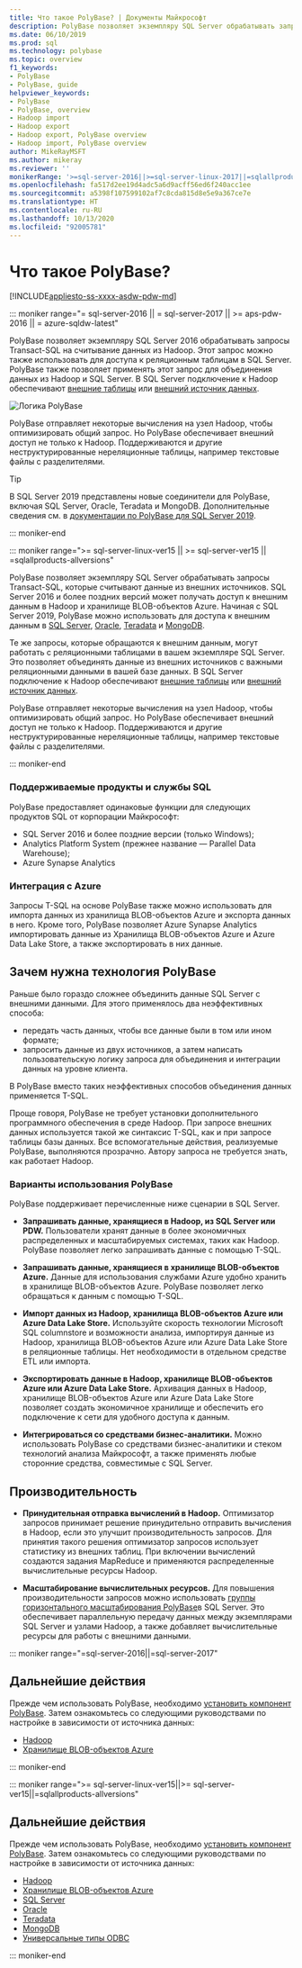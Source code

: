 ```yaml
---
title: Что такое PolyBase? | Документы Майкрософт
description: PolyBase позволяет экземпляру SQL Server обрабатывать запросы Transact-SQL, которые считывают данные из внешних источников, таких как Hadoop и хранилище BLOB-объектов Azure.
ms.date: 06/10/2019
ms.prod: sql
ms.technology: polybase
ms.topic: overview
f1_keywords:
- PolyBase
- PolyBase, guide
helpviewer_keywords:
- PolyBase
- PolyBase, overview
- Hadoop import
- Hadoop export
- Hadoop export, PolyBase overview
- Hadoop import, PolyBase overview
author: MikeRayMSFT
ms.author: mikeray
ms.reviewer: ''
monikerRange: '>=sql-server-2016||>=sql-server-linux-2017||=sqlallproducts-allversions||>=aps-pdw-2016||=azure-sqldw-latest'
ms.openlocfilehash: fa517d2ee19d4adc5a6d9acff56ed6f240acc1ee
ms.sourcegitcommit: a5398f107599102af7c8cda815d8e5e9a367ce7e
ms.translationtype: HT
ms.contentlocale: ru-RU
ms.lasthandoff: 10/13/2020
ms.locfileid: "92005781"
---
```

# <a name="what-is-polybase"></a>Что такое PolyBase?

[!INCLUDE[appliesto-ss-xxxx-asdw-pdw-md](../../includes/appliesto-ss-xxxx-asdw-pdw-md.md)]

<!--SQL Server 2016/2017-->
::: moniker range="= sql-server-2016 || = sql-server-2017 || >= aps-pdw-2016 || = azure-sqldw-latest"

PolyBase позволяет экземпляру SQL Server 2016 обрабатывать запросы Transact-SQL на считывание данных из Hadoop. Этот запрос можно также использовать для доступа к реляционным таблицам в SQL Server. PolyBase также позволяет применять этот запрос для объединения данных из Hadoop и SQL Server. В SQL Server подключение к Hadoop обеспечивают [внешние таблицы](../../t-sql/statements/create-external-table-transact-sql.md) или [внешний источник данных](../../t-sql/statements/create-external-data-source-transact-sql.md).

![Логика PolyBase](../../relational-databases/polybase/media/polybase-logical.png "Логика PolyBase")

PolyBase отправляет некоторые вычисления на узел Hadoop, чтобы оптимизировать общий запрос. Но PolyBase обеспечивает внешний доступ не только к Hadoop. Поддерживаются и другие неструктурированные нереляционные таблицы, например текстовые файлы с разделителями.

> [!TIP]
> В SQL Server 2019 представлены новые соединители для PolyBase, включая SQL Server, Oracle, Teradata и MongoDB. Дополнительные сведения см. в [документации по PolyBase для SQL Server 2019](polybase-guide.md?view=sql-server-ver15).

::: moniker-end
<!--SQL Server 2019-->
::: moniker range=">= sql-server-linux-ver15 || >= sql-server-ver15 || =sqlallproducts-allversions"

PolyBase позволяет экземпляру SQL Server обрабатывать запросы Transact-SQL, которые считывают данные из внешних источников. SQL Server 2016 и более поздних версий может получать доступ к внешним данным в Hadoop и хранилище BLOB-объектов Azure. Начиная с SQL Server 2019, PolyBase можно использовать для доступа к внешним данным в [SQL Server](polybase-configure-sql-server.md), [Oracle](polybase-configure-oracle.md), [Teradata](polybase-configure-teradata.md) и [MongoDB](polybase-configure-mongodb.md).

Те же запросы, которые обращаются к внешним данным, могут работать с реляционными таблицами в вашем экземпляре SQL Server. Это позволяет объединять данные из внешних источников с важными реляционными данными в вашей базе данных. В SQL Server подключение к Hadoop обеспечивают [внешние таблицы](../../t-sql/statements/create-external-table-transact-sql.md) или [внешний источник данных](../../t-sql/statements/create-external-data-source-transact-sql.md).

PolyBase отправляет некоторые вычисления на узел Hadoop, чтобы оптимизировать общий запрос. Но PolyBase обеспечивает внешний доступ не только к Hadoop. Поддерживаются и другие неструктурированные нереляционные таблицы, например текстовые файлы с разделителями.

::: moniker-end

### <a name="supported-sql-products-and-services"></a>Поддерживаемые продукты и службы SQL

PolyBase предоставляет одинаковые функции для следующих продуктов SQL от корпорации Майкрософт:

- SQL Server 2016 и более поздние версии (только Windows);
- Analytics Platform System (прежнее название — Parallel Data Warehouse);
- Azure Synapse Analytics

### <a name="azure-integration"></a>Интеграция с Azure

Запросы T-SQL на основе PolyBase также можно использовать для импорта данных из хранилища BLOB-объектов Azure и экспорта данных в него. Кроме того, PolyBase позволяет Azure Synapse Analytics импортировать данные из Хранилища BLOB-объектов Azure и Azure Data Lake Store, а также экспортировать в них данные.

## <a name="why-use-polybase"></a>Зачем нужна технология PolyBase

Раньше было гораздо сложнее объединить данные SQL Server с внешними данными. Для этого применялось два неэффективных способа:

- передать часть данных, чтобы все данные были в том или ином формате;
- запросить данные из двух источников, а затем написать пользовательскую логику запроса для объединения и интеграции данных на уровне клиента.

В PolyBase вместо таких неэффективных способов объединения данных применяется T-SQL.

Проще говоря, PolyBase не требует установки дополнительного программного обеспечения в среде Hadoop. При запросе внешних данных используется такой же синтаксис T-SQL, как и при запросе таблицы базы данных. Все вспомогательные действия, реализуемые PolyBase, выполняются прозрачно. Автору запроса не требуется знать, как работает Hadoop.

### <a name="polybase-uses"></a>Варианты использования PolyBase

PolyBase поддерживает перечисленные ниже сценарии в SQL Server.

- **Запрашивать данные, хранящиеся в Hadoop, из SQL Server или PDW.** Пользователи хранят данные в более экономичных распределенных и масштабируемых системах, таких как Hadoop. PolyBase позволяет легко запрашивать данные с помощью T-SQL.

- **Запрашивать данные, хранящиеся в хранилище BLOB-объектов Azure.** Данные для использования службами Azure удобно хранить в хранилище BLOB-объектов Azure.  PolyBase позволяет легко обращаться к данным с помощью T-SQL.

- **Импорт данных из Hadoop, хранилища BLOB-объектов Azure или Azure Data Lake Store.** Используйте скорость технологии Microsoft SQL columnstore и возможности анализа, импортируя данные из Hadoop, хранилища BLOB-объектов Azure или Azure Data Lake Store в реляционные таблицы. Нет необходимости в отдельном средстве ETL или импорта.

- **Экспортировать данные в Hadoop, хранилище BLOB-объектов Azure или Azure Data Lake Store.** Архивация данных в Hadoop, хранилище BLOB-объектов Azure или Azure Data Lake Store позволяет создать экономичное хранилище и обеспечить его подключение к сети для удобного доступа к данным.

- **Интегрироваться со средствами бизнес-аналитики.** Можно использовать PolyBase со средствами бизнес-аналитики и стеком технологий анализа Майкрософт, а также применять любые сторонние средства, совместимые с SQL Server.

## <a name="performance"></a>Производительность

- **Принудительная отправка вычислений в Hadoop.** Оптимизатор запросов принимает решение принудительно отправить вычисления в Hadoop, если это улучшит производительность запросов.  Для принятия такого решения оптимизатор запросов использует статистику из внешних таблиц. При включении вычислений создаются задания MapReduce и применяются распределенные вычислительные ресурсы Hadoop.

- **Масштабирование вычислительных ресурсов.** Для повышения производительности запросов можно использовать [группы горизонтального масштабирования PolyBase](../../relational-databases/polybase/polybase-scale-out-groups.md)в SQL Server. Это обеспечивает параллельную передачу данных между экземплярами SQL Server и узлами Hadoop, а также добавляет вычислительные ресурсы для работы с внешними данными.

<!--SQL Server 2016/2017-->
::: moniker range="=sql-server-2016||=sql-server-2017"

## <a name="next-steps"></a>Дальнейшие действия

Прежде чем использовать PolyBase, необходимо [установить компонент PolyBase](polybase-installation.md). Затем ознакомьтесь со следующими руководствами по настройке в зависимости от источника данных:

- [Hadoop](polybase-configure-hadoop.md)
- [Хранилище BLOB-объектов Azure](polybase-configure-azure-blob-storage.md)

::: moniker-end
<!--SQL Server 2019-->
::: moniker range=">= sql-server-linux-ver15||>= sql-server-ver15||=sqlallproducts-allversions"

## <a name="next-steps"></a>Дальнейшие действия

Прежде чем использовать PolyBase, необходимо [установить компонент PolyBase](polybase-installation.md). Затем ознакомьтесь со следующими руководствами по настройке в зависимости от источника данных:
- [Hadoop](polybase-configure-hadoop.md)
- [Хранилище BLOB-объектов Azure](polybase-configure-azure-blob-storage.md)
- [SQL Server](polybase-configure-sql-server.md)
- [Oracle](polybase-configure-oracle.md)
- [Teradata](polybase-configure-teradata.md)
- [MongoDB](polybase-configure-mongodb.md)
- [Универсальные типы ODBC](polybase-configure-odbc-generic.md)

::: moniker-end

